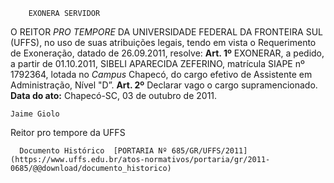         EXONERA SERVIDOR  

 O REITOR *PRO TEMPORE*  DA UNIVERSIDADE FEDERAL DA FRONTEIRA SUL (UFFS), no uso de suas atribuições legais, tendo em vista o Requerimento de Exoneração, datado de 26.09.2011, resolve:   **Art. 1º**  EXONERAR, a pedido, a partir de 01.10.2011, SIBELI APARECIDA ZEFERINO, matrícula SIAPE nº 1792364, lotada no *Campus*  Chapecó, do cargo efetivo de Assistente em Administração, Nível "D”.   **Art. 2º**  Declarar vago o cargo supramencionado.        **Data do ato:** Chapecó-SC, 03 de outubro de 2011.   
 

    Jaime Giolo   
 Reitor pro tempore da UFFS 

      Documento Histórico  [PORTARIA Nº 685/GR/UFFS/2011](https://www.uffs.edu.br/atos-normativos/portaria/gr/2011-0685/@@download/documento_historico)     
      